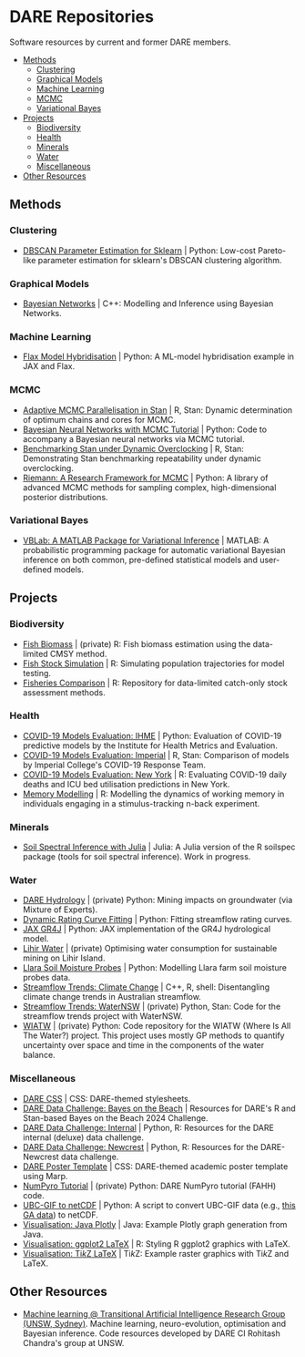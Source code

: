 
# DARE Repositories

Software resources by current and former DARE members.

- [Methods](#methods)
  - [Clustering](#clustering)
  - [Graphical Models](#graphical-models)
  - [Machine Learning](#machine-learning)
  - [MCMC](#mcmc)
  - [Variational Bayes](#variational-bayes)
- [Projects](#projects)
  - [Biodiversity](#biodiversity)
  - [Health](#health)
  - [Minerals](#minerals)  
  - [Water](#water)
  - [Miscellaneous](#miscellaneous)
- [Other Resources](#other-resources)

## Methods

### Clustering

- [DBSCAN Parameter Estimation for Sklearn](https://github.com/dare-centre/Paretonian-DBSCAN-Parameters) | Python: Low-cost Pareto-like parameter estimation for sklearn's DBSCAN clustering algorithm.

### Graphical Models

- [Bayesian Networks](https://github.com/romarcha/bayesian-networks) | C++: Modelling and Inference using Bayesian Networks.

### Machine Learning
- [Flax Model Hybridisation](https://github.com/dare-centre/flax-hybridization) | Python: A ML-model hybridisation example in JAX and Flax.

### MCMC

- [Adaptive MCMC Parallelisation in Stan](https://github.com/dare-centre/Stan-Adaptive-Parallelisation) | R, Stan: Dynamic determination of optimum chains and cores for MCMC.
- [Bayesian Neural Networks with MCMC Tutorial](https://github.com/sydney-machine-learning/Bayesianneuralnetworks-MCMC-tutorial) | Python: Code to accompany a Bayesian neural networks via MCMC tutorial.
- [Benchmarking Stan under Dynamic Overclocking](https://github.com/dare-centre/Stan-Overclocking-Benchmarker) | R, Stan: Demonstrating Stan benchmarking repeatability under dynamic overclocking.
- [Riemann: A Research Framework for MCMC](https://github.com/rscalzo/riemann) | Python: A library of advanced MCMC methods for sampling complex, high-dimensional posterior distributions.

### Variational Bayes

- [VBLab: A MATLAB Package for Variational Inference](https://vbayeslab.github.io/VBLabDocs/) | MATLAB: A probabilistic programming package for automatic variational Bayesian inference on both common, pre-defined statistical models and user-defined models.

## Projects

### Biodiversity

- [Fish Biomass](https://github.com/dare-centre/cmsy) | (private) R: Fish biomass estimation using the data-limited CMSY method.
- [Fish Stock Simulation](https://github.com/dare-centre/stocksims) | R: Simulating population trajectories for model testing.
- [Fisheries Comparison](https://github.com/dare-centre/fishery-comparison) | R: Repository for data-limited catch-only stock assessment methods.

### Health

- [COVID-19 Models Evaluation: IHME](https://github.com/dare-centre/covid-19-learning-as-we-go) | Python: Evaluation of COVID-19 predictive models by the Institute for Health Metrics and Evaluation.
- [COVID-19 Models Evaluation: Imperial](https://github.com/dare-centre/imperial-covid19-model) | R, Stan: Comparison of models by Imperial College's COVID-19 Response Team.
- [COVID-19 Models Evaluation: New York](https://github.com/dare-centre/covid-19-ny-deaths-and-icu) | R: Evaluating COVID-19 daily deaths and ICU bed utilisation predictions in New York.
- [Memory Modelling](https://github.com/dare-centre/cogflex) | R: Modelling the dynamics of working memory in individuals engaging in a stimulus-tracking n-back experiment.

### Minerals

- [Soil Spectral Inference with Julia](https://github.com/dare-centre/Julia-Soilspec) | Julia: A Julia version of the R soilspec package (tools for soil spectral inference). Work in progress.

### Water

- [DARE Hydrology](https://github.com/dare-centre/dare-hydrology) | (private) Python: Mining impacts on groundwater (via Mixture of Experts).
- [Dynamic Rating Curve Fitting](https://github.com/dare-centre/dare-rating-curve) | Python: Fitting streamflow rating curves.
- [JAX GR4J](https://github.com/dare-centre/hydro-jax) | Python: JAX implementation of the GR4J hydrological model.
- [Lihir Water](https://github.com/dare-centre/Lihir-Water) | (private) Optimising water consumption for sustainable mining on Lihir Island.
- [Llara Soil Moisture Probes](https://github.com/dare-centre/llara-soil-moisture) | Python: Modelling Llara farm soil moisture probes data.
- [Streamflow Trends: Climate Change](https://github.com/dare-centre/VirtExp) | C++, R, shell: Disentangling climate change trends in Australian streamflow.
- [Streamflow Trends: WaterNSW](https://github.com/dare-centre/streamflow-trends) | (private) Python, Stan: Code for the streamflow trends project with WaterNSW.
- [WIATW](https://github.com/dare-centre/dare-wiatw) | (private) Python: Code repository for the WIATW (Where Is All The Water?) project. This project uses mostly GP methods to quantify uncertainty over space and time in the components of the water balance.

### Miscellaneous

- [DARE CSS](https://github.com/dare-centre/dare-templates) | CSS: DARE-themed stylesheets.
- [DARE Data Challenge: Bayes on the Beach](https://github.com/dare-centre/BOTB-2024-data-challenge) | Resources for DARE's R and Stan-based Bayes on the Beach 2024 Challenge.
- [DARE Data Challenge: Internal](https://github.com/dare-centre/DDC-I) | Python, R: Resources for the DARE internal (deluxe) data challenge.
- [DARE Data Challenge: Newcrest](https://github.com/dare-centre/newcrest-data-challenge) | Python, R: Resources for the DARE-Newcrest data challenge.
- [DARE Poster Template](https://github.com/dare-centre/dare-marp-poster-template) | CSS: DARE-themed academic poster template using Marp.
- [NumPyro Tutorial](https://github.com/dare-centre/fahh-numpyro) | (private) Python: DARE NumPyro tutorial (FAHH) code.
- [UBC-GIF to netCDF](https://github.com/simmonsja/ubcgif_to_netcdf) | Python: A script to convert UBC-GIF data (e.g., [this GA data](https://ecat.ga.gov.au/geonetwork/srv/eng/catalog.search#/metadata/145901)) to netCDF.
- [Visualisation: Java Plotly](https://github.com/dare-centre/Bulirsch-Stoer-Instability) | Java: Example Plotly graph generation from Java.
- [Visualisation: ggplot2 LaTeX](https://github.com/dare-centre/LaTeX-Styling-ggplot2) | R: Styling R ggplot2 graphics with LaTeX.
- [Visualisation: Ti<i>k</i>Z LaTeX](https://github.com/dare-centre/TikZ-Arecibo-Message) | Ti<i>k</i>Z: Example raster graphics with Ti<i>k</i>Z and LaTeX.

## Other Resources

- [Machine learning @ Transitional Artificial Intelligence Research Group (UNSW, Sydney)](https://github.com/sydney-machine-learning). Machine learning, neuro-evolution, optimisation and Bayesian inference. Code resources developed by DARE CI Rohitash Chandra's group at UNSW.
